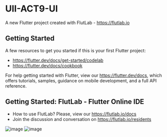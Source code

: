 # UII-ACT9-UI

A new Flutter project created with FlutLab - https://flutlab.io

## Getting Started

A few resources to get you started if this is your first Flutter project:

- https://flutter.dev/docs/get-started/codelab
- https://flutter.dev/docs/cookbook

For help getting started with Flutter, view our
https://flutter.dev/docs, which offers tutorials,
samples, guidance on mobile development, and a full API reference.

## Getting Started: FlutLab - Flutter Online IDE

- How to use FlutLab? Please, view our https://flutlab.io/docs
- Join the discussion and conversation on https://flutlab.io/residents

![image](https://github.com/JAcevedoCastro/UII-ACT9-UI/assets/144373213/e9ad9666-4389-44ff-bb06-e7acc67d8725)
![image](https://github.com/JAcevedoCastro/UII-ACT9-UI/assets/144373213/a3b81a0e-5a2b-4fe4-b8d1-d8ba467d270f)
